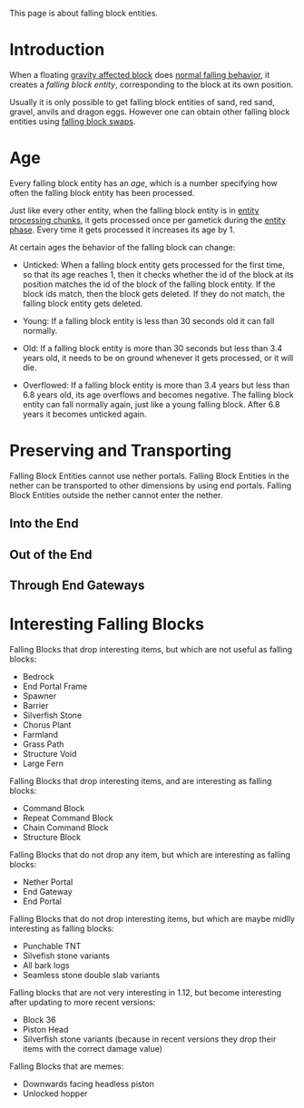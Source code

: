 This page is about falling block entities.

# Introduction

When a floating [gravity affected block](gravity-affected-block.md) does [normal falling behavior](gravity-affected-block.md#normal-falling-behavior), it creates a *falling block entity*,
corresponding to the block at its own position.

Usually it is only possible to get falling block entities of sand, red sand, gravel, anvils and dragon eggs. However one can obtain other falling block entities using [falling block swaps](falling-block-swaps.md).

# Age

Every falling block entity has an *age*, which is a number specifying how often the falling block entity has been processed.

Just like every other entity, when the falling block entity is in [entity processing chunks](../chunk/chunk.md#entity-processing), it gets processed once per gametick during the [entity phase](../tick-phases.md#entities).
Every time it gets processed it increases its age by 1.

At certain ages the behavior of the falling block can change:

- Unticked: When a falling block entity gets processed for the first time, so that its age reaches 1, then it checks whether the id of the block at its position matches the id of the block of the falling block entity.
If the block ids match, then the block gets deleted. If they do not match, the falling block entity gets deleted.

- Young: If a falling block entity is less than 30 seconds old it can fall normally.

- Old: If a falling block entity is more than 30 seconds but less than 3.4 years old, it needs to be on ground whenever it gets processed, or it will die.

- Overflowed: If a falling block entity is more than 3.4 years but less than 6.8 years old, its age overflows and becomes negative. The falling block entity can fall normally again, just like a young falling block. After 6.8 years it becomes unticked again.


# Preserving and Transporting


Falling Block Entities cannot use nether portals. Falling Block Entities in the nether can be transported to other dimensions by using end portals.
Falling Block Entities outside the nether cannot enter the nether.

## Into the End

## Out of the End

## Through End Gateways






# Interesting Falling Blocks

Falling Blocks that drop interesting items, but which are not useful as falling blocks:
- Bedrock
- End Portal Frame
- Spawner
- Barrier
- Silverfish Stone
- Chorus Plant
- Farmland
- Grass Path
- Structure Void
- Large Fern

Falling Blocks that drop interesting items, and are interesting as falling blocks:
- Command Block
- Repeat Command Block
- Chain Command Block
- Structure Block

Falling Blocks that do not drop any item, but which are interesting as falling blocks:
- Nether Portal
- End Gateway
- End Portal

Falling Blocks that do not drop interesting items, but which are maybe midlly interesting as falling blocks:
- Punchable TNT
- Silvefish stone variants
- All bark logs
- Seamless stone double slab variants

Falling blocks that are not very interesting in 1.12, but become interesting after updating to more recent versions:
- Block 36
- Piston Head
- Silverfish stone variants (because in recent versions they drop their items with the correct damage value)

Falling Blocks that are memes:
- Downwards facing headless piston
- Unlocked hopper
